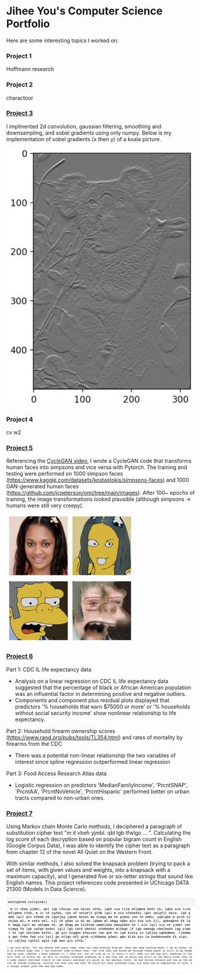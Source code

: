 # Jihee You's Computer Science Portfolio
Here are some interesting topics I worked on:

### Project 1
Hoffmann research

### Project 2
charactour

### [Project 3](https://github.com/jiheeyy/jiheeyy.github.io/tree/main/project/3)
I implmented 2d convolution, gaussian filtering, smoothing and downsampling, and sobel gradients using only numpy. Below is my implementation of sobel gradients (x then y) of a koala picture.

[](https://github.com/jiheeyy/jiheeyy.github.io/blob/main/image/dx.png)
![](https://github.com/jiheeyy/jiheeyy.github.io/blob/main/image/dy.png)

### Project 4
cv w2

### [Project 5](https://github.com/jiheeyy/jiheeyy.github.io/tree/main/project/5)
Referencing the [CycleGAN video](https://youtu.be/4LktBHGCNfw), I wrote a CycleGAN code that transforms human faces into simpsons and vice versa with Pytorch. The training and testing were performed on 1000 simpson faces (https://www.kaggle.com/datasets/kostastokis/simpsons-faces) and 1000 GAN-generated human faces (https://github.com/jcpeterson/omi/tree/main/images). After 100~ epochs of training, the image transformations looked plausible (although simpsons -> humans were still very creepy).

![](https://github.com/jiheeyy/jiheeyy.github.io/blob/main/image/Screen%20Shot%202023-03-24%20at%2010.56.52%20AM.png)
![](https://github.com/jiheeyy/jiheeyy.github.io/blob/main/image/Screen%20Shot%202023-03-24%20at%2010.57.24%20AM.png)

### [Project 6](https://github.com/jiheeyy/jiheeyy.github.io/tree/main/project/6)
Part 1: CDC IL life expectancy data
- Analysis on a linear regression on CDC IL life expectancy data suggested that the percentage of black or African American population was an influential factor in determining positive and negative outliers.
- Components and component plus residual plots displayed that predictors '% households that earn $75000 or more' or '% households without social security income' show nonlinear relationship to life expectancy.

Part 2: Household firearm ownership scores (https://www.rand.org/pubs/tools/TL354.html) and rates of mortality by firearms from the CDC
- There was a potential non-linear relationship the two variables of interest since spline regression outperformed linear regression

Part 3: Food Access Research Atlas data
- Logistic regression on predictors 'MedianFamilyIncome', 'PrcntSNAP', 'PrcntAA', 'PrcntNoVehicle', 'PrcntHispanic' performed better on urban tracts compared to non-urban ones.

### [Project 7](https://github.com/jiheeyy/jiheeyy.github.io/tree/main/project/7)
Using Markov chain Monte Carlo methods, I deciphered a paragraph of substitution cipher text  "m it vbeh yjmbl. qbl lgb tfwlgo  ... ". Calculating the log score of each decryption based on popular bigram count in English (Google Corpus Data), I was able to identify the cipher text as a paragraph from chapter 12 of the novel All Quiet on the Western Front.

With similar methods, I also solved the knapsack problem (trying to pack a set of items, with given values and weights, into a knapsack with a maximum capacity), and I generated five or six-letter strings that sound like English names. This project references code presented in UChicago DATA 21300 (Models in Data Science).

![](https://github.com/jiheeyy/jiheeyy.github.io/blob/main/image/mc%2Bo.png)
![](https://github.com/jiheeyy/jiheeyy.github.io/blob/main/image/mc.png)

